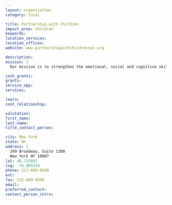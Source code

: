 ```yaml
---
layout: organization
category: local

title: Partnership with Children
impact_area: Children
keywords: 
location_services: 
location_offices: 
website: www.partnershipwithchildrennyc.org

description: 
mission: |
  Our mission is to strengthen the emotional, social and cognitive skills of at-risk children so that they can succeed in school, in society and in their lives

cash_grants: 
grants: 
service_opp: 
services: 

learn: 
cont_relationship: 

salutation: 
first_name: 
last_name: 
title_contact_person: 

city: New York
state: NY
address: |
  299 Broadway, Suite 1300    
  New York NY 10007
lat: 40.715093
lng: -74.005549
phone: 212-689-9500
ext: 
fax: 212-689-9568
email: 
preferred_contact: 
contact_person_intro: 
---
```

